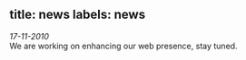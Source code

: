 title: news
labels: news
---

*17-11-2010*  
We are working on enhancing our web presence, stay tuned.
